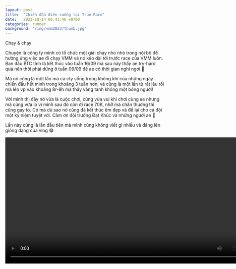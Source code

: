 ```yaml
---
layout: post
title:  "Chiến đấu điên cuồng tại True Race"
date:   2023-10-14 06:41:46 +0700
categories: runner
background: '/img/vmm2023/thumb.jpg'
---
```

Chạy & chạy

Chuyện là công ty mình có tổ chức một giải chạy nho nhỏ trong nội bộ để hưởng ứng việc ae đi chạy VMM và nó kéo dài tới trước race của VMM luôn. Ban đầu BTC tính là kết thúc vào tuần 16/09 mà sau này thấy ae try-hard quá nên thôi phải dừng ở tuần 09/09 để ae có thời gian nghỉ ngơi 🥲

Mà nó cũng là một lần mà cả cty sống trong không khí của những ngày chiến đấu hết mình trong khoảng 3 tuần hơn, và cũng là một lần từ rất lâu rồi mà lên vp vào khoảng 8r-9h mà thấy vắng tanh không một bóng người!

Với mình thì đây nó vừa là cuộc chơi, cũng vừa vui khi chơi cùng ae nhưng mà cũng vừa lo vì mình sau đó còn đi race 70K, nhỡ mà chấn thương thì cũng gay to. Cơ mà dù sao nó cũng đã kết thúc êm đẹp và để lại cho cả đội một kỷ niệm tuyệt vời. Cảm ơn đội trưởng Đạt Khúc và những người ae 🫶

Lần này cũng là lần đầu tiên mà mình cũng không viết gì nhiều và đăng lên giống dạng của vlog 😁


<video controls style='height: 400px;'>
	<source src="/img/truerace2023/vlog.mp4" type="video/mp4" />
</video>